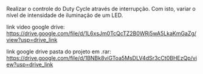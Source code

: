 Realizar o controle do Duty Cycle através de interrupção. Com isto, variar o nível de intensidade de iluminação de um LED.

link video google drive: https://drive.google.com/file/d/1L6xsJm0TcQcTZ2B0WRj5wA5LkaKmGaZg/view?usp=drive_link

link google drive pasta do projeto em .rar: https://drive.google.com/file/d/1BNBk8viGToa5MsDLV4dSr3cCt0BHEzQp/view?usp=drive_link
